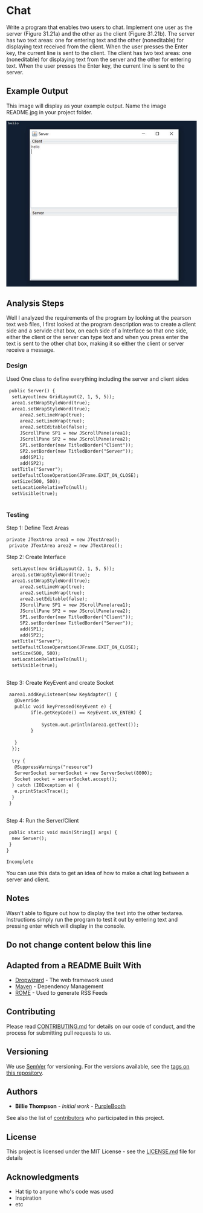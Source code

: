 # Chat

Write a program that enables two users to chat. Implement one user
as the server (Figure 31.21a) and the other as the client (Figure 31.21b). The
server has two text areas: one for entering text and the other (noneditable) for
displaying text received from the client. When the user presses the Enter key,
the current line is sent to the client. The client has two text areas: one (noneditable) for displaying text from the server and the other for entering text. When
the user presses the Enter key, the current line is sent to the server.

## Example Output

This image will display as your example output. Name the image README.jpg in your project folder.

![Sample Output](README.jpg)

## Analysis Steps

Well I analyzed the requirements of the program by looking at the pearson text web files, I first looked at the program
description was to create a client side and a servide chat box, on each side of a Interface so that one side, either
the client or the server can type text and when you press enter the text is sent to the other chat box, making it so either
the client or server receive a message.

### Design

Used One class to define everything including the server and client sides
```
 public Server() {
  setLayout(new GridLayout(2, 1, 5, 5));
  area1.setWrapStyleWord(true);
  area1.setWrapStyleWord(true);
     area2.setLineWrap(true);     
     area2.setLineWrap(true);
     area2.setEditable(false);
     JScrollPane SP1 = new JScrollPane(area1);
     JScrollPane SP2 = new JScrollPane(area2);
     SP1.setBorder(new TitledBorder("Client"));
     SP2.setBorder(new TitledBorder("Server"));
     add(SP1);
     add(SP2);
  setTitle("Server");
  setDefaultCloseOperation(JFrame.EXIT_ON_CLOSE);
  setSize(500, 500);
  setLocationRelativeTo(null);
  setVisible(true);
  
```

### Testing


Step 1: Define Text Areas

```
private JTextArea area1 = new JTextArea();
 private JTextArea area2 = new JTextArea();
```

Step 2: Create Interface 

```
  setLayout(new GridLayout(2, 1, 5, 5));
  area1.setWrapStyleWord(true);
  area1.setWrapStyleWord(true);
     area2.setLineWrap(true);     
     area2.setLineWrap(true);
     area2.setEditable(false);
     JScrollPane SP1 = new JScrollPane(area1);
     JScrollPane SP2 = new JScrollPane(area2);
     SP1.setBorder(new TitledBorder("Client"));
     SP2.setBorder(new TitledBorder("Server"));
     add(SP1);
     add(SP2);
  setTitle("Server");
  setDefaultCloseOperation(JFrame.EXIT_ON_CLOSE);
  setSize(500, 500);
  setLocationRelativeTo(null);
  setVisible(true);
  
```

Step 3: Create KeyEvent and create Socket

```
 aarea1.addKeyListener(new KeyAdapter() {
   @Override
   public void keyPressed(KeyEvent e) {
         if(e.getKeyCode() == KeyEvent.VK_ENTER) {
             
             System.out.println(area1.getText());
         }
          
   }
  });
  
  try {
   @SuppressWarnings("resource")
   ServerSocket serverSocket = new ServerSocket(8000);
   Socket socket = serverSocket.accept();
  } catch (IOException e) {
   e.printStackTrace();
  }
 }
 
```
Step 4: Run the Server/Client
```
 public static void main(String[] args) {
  new Server();
 }
}
```

```
Incomplete
```

You can use this data to get an idea of how to make a chat log between a server and client.

## Notes

Wasn't able to figure out how to display the text into the other textarea. Instructions simply run the program to test it out by entering text and pressing enter which will display in the console.

## Do not change content below this line
## Adapted from a README Built With

* [Dropwizard](http://www.dropwizard.io/1.0.2/docs/) - The web framework used
* [Maven](https://maven.apache.org/) - Dependency Management
* [ROME](https://rometools.github.io/rome/) - Used to generate RSS Feeds

## Contributing

Please read [CONTRIBUTING.md](https://gist.github.com/PurpleBooth/b24679402957c63ec426) for details on our code of conduct, and the process for submitting pull requests to us.

## Versioning

We use [SemVer](http://semver.org/) for versioning. For the versions available, see the [tags on this repository](https://github.com/your/project/tags). 

## Authors

* **Billie Thompson** - *Initial work* - [PurpleBooth](https://github.com/PurpleBooth)

See also the list of [contributors](https://github.com/your/project/contributors) who participated in this project.

## License

This project is licensed under the MIT License - see the [LICENSE.md](LICENSE.md) file for details

## Acknowledgments

* Hat tip to anyone who's code was used
* Inspiration
* etc
